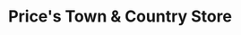 ---
title: "Price's Town & Country Store"
url: /russellville/prices-town-und-country-store/
shop: Landwirtschaftlich
---